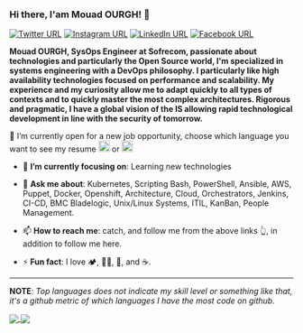 ### Hi there, I'am Mouad OURGH! 👋
[![Twitter URL](https://img.shields.io/static/v1?color=red&label=Twitter%20&logo=twitter&logoColor=white&style=for-the-badge&message=Follow)](https://twitter.com/zanba32)
[![Instagram URL](https://img.shields.io/static/v1?color=red&label=Instagram&logo=Instagram&logoColor=white&style=for-the-badge&message=follow)](https://www.instagram.com/ormouad/)
[![LinkedIn URL](https://img.shields.io/static/v1?color=red&label=linkedin&logo=linkedin&logoColor=white&style=for-the-badge&message=Connect)](https://www.linkedin.com/in/mouador)
[![Facebook URL](https://img.shields.io/static/v1?color=red&label=Facebook&logo=Facebook&logoColor=white&style=for-the-badge&message=Connect)](https://www.facebook.com/zanba3)

**Mouad OURGH, SysOps Engineer at Sofrecom, passionate about technologies and particularly the Open Source world, I'm specialized in systems engineering with a DevOps philosophy. I particularly like high availability technologies focused on performance and scalability.
My experience and my curiosity allow me to adapt quickly to all types of contexts and to quickly master the most complex architectures.
Rigorous and pragmatic, I have a global vision of the IS allowing rapid technological development in line with the security of tomorrow.**

 🤔  I’m currently open for a new job opportunity, choose which language you want to see my resume [<img src="https://raw.githubusercontent.com/yammadev/flag-icons/master/png/FR%402x.png" width="20"/>](https://drive.google.com/file/d/1y3GvacnopslMJidwlPOT8s1G2LU4l24H/view?usp=sharing) or [<img src="https://raw.githubusercontent.com/yammadev/flag-icons/master/png/GB%402x.png" width="20"/>](https://drive.google.com/file/d/1RO8nVMFLFaH5q8gPV-G1Ie6Y21dTLUmP/view?usp=sharing)

- 🎯 **I’m currently focusing on**: Learning new technologies

- 💬 **Ask me about**: Kubernetes, Scripting Bash, PowerShell, Ansible, AWS, Puppet, Docker, Openshift, Architecture, Cloud, Orchestrators, Jenkins, CI-CD, BMC Bladelogic, Unix/Linux Systems, ITIL, KanBan, People Management.

- 📫 **How to reach me**: catch, and follow me from the above links 👆, in addition to follow me here.

- ⚡ **Fun fact**: I love 🏕️, 🏊‍♂️, 🎱, and ☕️.

<hr/>

**NOTE**: *Top languages does not indicate my skill level or something like that, it's a github metric of which languages I have the most code on github.*

<a href="https://github.com/mohamed-taman/">
  <img align="center" src="https://github-readme-stats.vercel.app/api?username=mouador&count_private=true&show_icons=true&theme=dark&hide_border=false" />
</a> 
<a href="https://github.com/mouador/">
  <img align="center" src="https://github-readme-stats.vercel.app/api/top-langs/?username=mouador&layout=compact&theme=dark&hide_border=false" />
</a>
